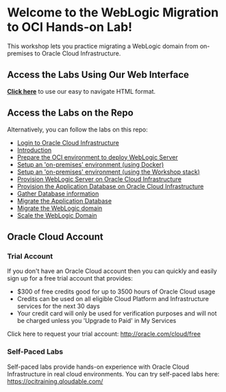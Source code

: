 # Welcome to the WebLogic Migration to OCI Hands-on Lab!
This workshop lets you practice migrating a WebLogic domain from on-premises to Oracle Cloud Infrastructure.

## Access the Labs Using Our Web Interface
**[Click here](https://oracle.github.io/learning-library/developer-library/weblogic-to-oci/workshops/weblogic-on-oci-mp/freetier)** to use our easy to navigate HTML format.

## Access the Labs on the Repo
Alternatively, you can follow the labs on this repo:
- [Login to Oracle Cloud Infrastructure](https://github.com/oracle/learning-library/blob/master/common/labs/cloud-login/cloud-login.md)
- [Introduction](./intro/intro.md)
- [Prepare the OCI environment to deploy WebLogic Server](./prepare/prepare.md)
- [Setup an 'on-premises' environment (using Docker)](./on-prems-env-docker/on-prems-env-docker.md)
- [Setup an 'on-premises' environment (using the Workshop stack)](./on-prems-env-mp/on-prems-env-mp.md)
- [Provision WebLogic Server on Oracle Cloud Infrastructure](./provision-wls/provision-wls.md)
- [Provision the Application Database on Oracle Cloud Infrastructure](./provision-app-db/provision-app-db.md)
- [Gather Database information](./gather-db-info/gather-db-info.md)
- [Migrate the Application Database](./migrate-app-db-datapump/migrate-app-db-datapump.md)
- [Migrate the WebLogic domain](./migrate-wls-wdt/migrate-wls-wdt.md)
- [Scale the WebLogic Domain](./scale-wls/scale-wls.md)

## Oracle Cloud Account

### Trial Account
If you don't have an Oracle Cloud account then you can quickly and easily sign up for a free trial account that provides:
- $300 of free credits good for up to 3500 hours of Oracle Cloud usage
- Credits can be used on all eligible Cloud Platform and Infrastructure services for the next 30 days
- Your credit card will only be used for verification purposes and will not be charged unless you 'Upgrade to Paid' in My Services

Click here to request your trial account: http://oracle.com/cloud/free

### Self-Paced Labs
Self-paced labs provide hands-on experience with Oracle Cloud Infrastructure in real cloud environments. You can try self-paced labs here: https://ocitraining.qloudable.com/


